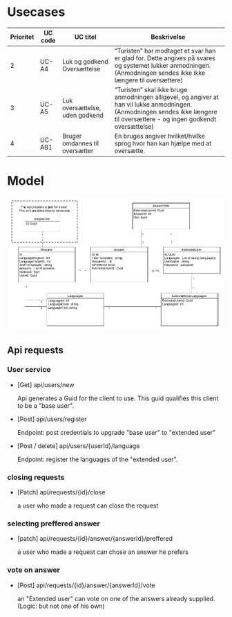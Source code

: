 # Usecases

| Prioritet | UC code | UC titel | Beskrivelse |
|---|---|---|---|
| 2 | UC-A4 | Luk og godkend Oversættelse | “Turisten” har modtaget et svar han er glad for. Dette angives på svares og systemet lukker anmodningen. (Anmodningen sendes ikke ikke længere til oversættere) |
| 3 | UC-A5 | Luk oversættelse, uden godkend | “Turisten” skal ikke bruge anmodningen alligevel, og angiver at han vil lukke anmodningen. (Anmodningen sendes ikke længere til oversættere - og ingen godkendt oversættelse) |
| 4 | UC-AB1 | Bruger omdannes til oversætter | En bruges angiver hvilket/hvilke sprog hvor han kan hjælpe med at oversætte. |


# Model
![](./UseCase2-3-4.png)

## Api requests
### User service
- [Get] api/users/new

  Api generates a Guid for the client to use. This guid qualifies this client to be a "base user".
  
- [Post] api/users/register

  Endpoint: post credentials to upgrade "base user" to "extended user"
  
- [Post / delete] api/users/{userId}/language

  Endpoint: register the languages of the "extended user".

### closing requests
- [Patch] api/requests/{id}/close

  a user who made a request can close the request 

### selecting preffered answer
- [patch] api/requests/{id}/answer/{answerId}/preffered

  a user who made a request can chose an answer he prefers

### vote on answer
- [Post] api/requests/{id}/answer/{answerId}/vote

  an "Extended user" can vote on one of the answers already supplied. (Logic: but not one of his own)
